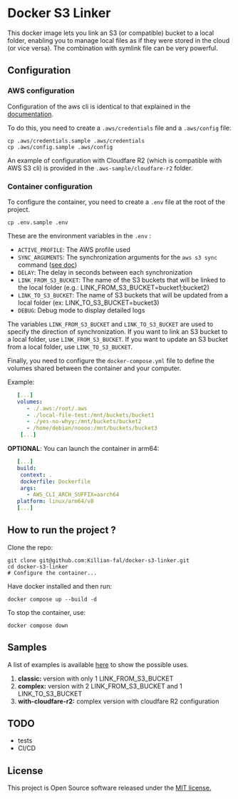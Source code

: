 # Docker S3 Linker

This docker image lets you link an S3 (or compatible) bucket to a local folder, enabling you to manage local files as if they were stored in the cloud (or vice versa). The combination with symlink file can be very powerful.

## Configuration

### AWS configuration
Configuration of the aws cli is identical to that explained in the [documentation](https://docs.aws.amazon.com/cli/latest/userguide/cli-configure-files.html).

To do this, you need to create a `.aws/credentials` file and a `.aws/config` file:
```shell
cp .aws/credentials.sample .aws/credentials
cp .aws/config.sample .aws/config
```

An example of configuration with Cloudfare R2 (which is compatible with AWS S3 cli) is provided in the `.aws-sample/cloudfare-r2` folder.

### Container configuration

To configure the container, you need to create a `.env` file at the root of the project. 

```shell
cp .env.sample .env
```

These are the environment variables in the `.env` :
- `ACTIVE_PROFILE`: The AWS profile used
- `SYNC_ARGUMENTS`: The synchronization arguments for the `aws s3 sync` command ([see doc](https://docs.aws.amazon.com/cli/latest/reference/s3/sync.html))
- `DELAY`: The delay in seconds between each synchronization
- `LINK_FROM_S3_BUCKET`: The name of the S3 buckets that will be linked to the local folder (e.g.: LINK_FROM_S3_BUCKET=bucket1;bucket2)
- `LINK_TO_S3_BUCKET`: The name of S3 buckets that will be updated from a local folder (ex: LINK_TO_S3_BUCKET=bucket3)
- `DEBUG`: Debug mode to display detailed logs

The variables `LINK_FROM_S3_BUCKET` and `LINK_TO_S3_BUCKET` are used to specify the direction of synchronization. If you want to link an S3 bucket to a local folder, use `LINK_FROM_S3_BUCKET`. If you want to update an S3 bucket from a local folder, use `LINK_TO_S3_BUCKET`.

Finally, you need to configure the `docker-compose.yml` file to define the volumes shared between the container and your computer.

Example: 
```yaml
   [...]
   volumes:
      - ./.aws:/root/.aws
      - ./local-file-test:/mnt/buckets/bucket1
      - ./yes-no-whyy:/mnt/buckets/bucket2
      - /home/debian/noooo:/mnt/buckets/bucket3
    [...]
```

**OPTIONAL**: You can launch the container in arm64:
```yaml
   [...]
   build:
    context: .
    dockerfile: Dockerfile
    args:
      - AWS_CLI_ARCH_SUFFIX=aarch64 
   platform: linux/arm64/v8
   [...]
``` 

## How to run the project ?

Clone the repo:
```shell
git clone git@github.com:Killian-fal/docker-s3-linker.git
cd docker-s3-linker
# Configure the container...
```

Have docker installed and then run: 
```shell
docker compose up --build -d
```

To stop the container, use:
```shell
docker compose down
```

## Samples
A list of examples is available [here](https://github.com/Killian-fal/docker-s3-linker/tree/main/samples) to show the possible uses.

1. **classic:** version with only 1 LINK_FROM_S3_BUCKET
2. **complex:** version with 2 LINK_FROM_S3_BUCKET and 1 LINK_TO_S3_BUCKET
3. **with-cloudfare-r2:** complex version with cloudfare R2 configuration

## TODO
- tests
- CI/CD

## License

This project is Open Source software released under the [MIT license.](https://opensource.org/license/mit)